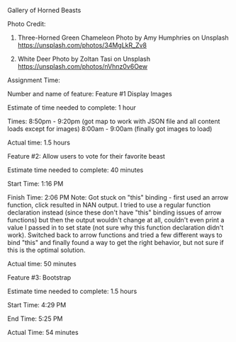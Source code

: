 Gallery of Horned Beasts

Photo Credit:

1. Three-Horned Green Chameleon
Photo by Amy Humphries on Unsplash
https://unsplash.com/photos/34MgLkR_Zv8

2. White Deer
Photo by Zoltan Tasi on Unsplash
https://unsplash.com/photos/nVhnz0v6Oew


Assignment Time:

Number and name of feature: Feature #1 Display Images

Estimate of time needed to complete: 1 hour

Times: 8:50pm - 9:20pm (got map to work with JSON file and all content loads except for images)
8:00am - 9:00am (finally got images to load)

Actual time: 1.5 hours


Feature #2: Allow users to vote for their favorite beast

Estimate time needed to complete: 40 minutes

Start Time: 1:16 PM

Finish Time: 2:06 PM
Note: Got stuck on "this" binding - first used an arrow function, click resulted in NAN output. I tried to use a regular
function declaration instead (since these don't have "this" binding issues of arrow functions) but then the output wouldn't change at all, couldn't even print a value I passed in to set state (not sure why this function declaration didn't work).
Switched back to arrow functions and tried a few different ways to bind "this" and finally found a way to get the right 
behavior, but not sure if this is the optimal solution.

Actual time: 50 minutes


Feature #3: Bootstrap

Estimate time needed to complete: 1.5 hours

Start Time: 4:29 PM

End Time: 5:25 PM

Actual Time: 54 minutes



